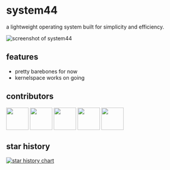 # system44

a lightweight operating system built for simplicity and efficiency.

![screenshot of system44](https://i.imgur.com/L7zPXFC.png)

## features
- pretty barebones for now
- kernelspace works on going

## contributors 
[<img src="https://github.com/VeryEpicKebap.png" width="60px;">](https://github.com/VeryEpicKebap)
[<img src="https://github.com/PS2Comrade.png" width="60px;">](https://github.com/PS2Comrade)
[<img src="https://github.com/kernelfucker.png" width="60px;">](https://github.com/kernelfucker)
[<img src="https://github.com/Germ-99.png" width="60px;">](https://github.com/Germ-99)
[<img src="https://github.com/gingrspacecadet.png" width="60px;">](https://github.com/gingrspacecadet)


## star history
[![star history chart](https://api.star-history.com/svg?repos=sys44/system44&type=date&legend=top-left)](https://www.star-history.com/#sys44/system44&type=date&legend=top-left)

